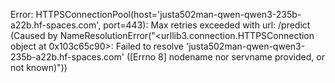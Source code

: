 Error: HTTPSConnectionPool(host='justa502man-qwen-qwen3-235b-a22b.hf-spaces.com', port=443): Max retries exceeded with url: /predict (Caused by NameResolutionError("<urllib3.connection.HTTPSConnection object at 0x103c65c90>: Failed to resolve 'justa502man-qwen-qwen3-235b-a22b.hf-spaces.com' ([Errno 8] nodename nor servname provided, or not known)"))
